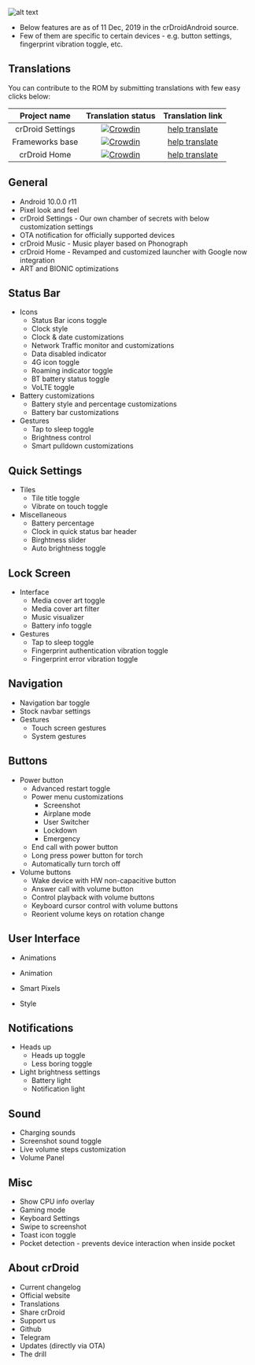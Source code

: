 ![alt text][logo]

  [logo]:https://crdroid.net/img/logo.png ""
* Below features are as of 11 Dec, 2019 in the crDroidAndroid source.
* Few of them are specific to certain devices - e.g. button settings, fingerprint vibration toggle, etc.

Translations
----------
You can contribute to the ROM by submitting translations with few easy clicks below:

| Project name | Translation status | Translation link |
|    :---:     |     :---:      |     :---:     |
| crDroid Settings   | [![Crowdin](https://d322cqt584bo4o.cloudfront.net/crdroid-translation/localized.svg)](https://crowdin.com/project/crdroid-translation)     | [help translate](https://crowdin.com/project/crdroid-translation)    |
| Frameworks base     | [![Crowdin](https://d322cqt584bo4o.cloudfront.net/crdroid-frameworks-base/localized.svg)](https://crowdin.com/project/crdroid-frameworks-base)       | [help translate](https://crowdin.com/project/crdroid-frameworks-base)      |
| crDroid Home     | [![Crowdin](https://d322cqt584bo4o.cloudfront.net/crdroid-home/localized.svg)](https://crowdin.com/project/crdroid-home)       | [help translate](https://crowdin.com/project/crdroid-home)      |

General
----------
* Android 10.0.0 r11
* Pixel look and feel
* crDroid Settings - Our own chamber of secrets with below customization settings
* OTA notification for officially supported devices
* crDroid Music - Music player based on Phonograph
* crDroid Home - Revamped and customized launcher with Google now integration 
* ART and BIONIC optimizations 

Status Bar
----------
* Icons
    * Status Bar icons toggle
    * Clock style
    * Clock & date customizations
    * Network Traffic monitor and customizations
    * Data disabled indicator
    * 4G icon toggle
    * Roaming indicator toggle
    * BT battery status toggle
    * VoLTE toggle
* Battery customizations
    * Battery style and percentage customizations
    * Battery bar customizations
* Gestures
    * Tap to sleep toggle
    * Brightness control
    * Smart pulldown customizations

Quick Settings
----------
* Tiles
    * Tile title toggle
    * Vibrate on touch toggle
* Miscellaneous
    * Battery percentage
    * Clock in quick status bar header
    * Birghtness slider
    * Auto brightness toggle

Lock Screen
----------
* Interface
    * Media cover art toggle
    * Media cover art filter
    * Music visualizer
    * Battery info toggle
* Gestures
    * Tap to sleep toggle
    * Fingerprint authentication vibration toggle
    * Fingerprint error vibration toggle

Navigation
----------
* Navigation bar toggle
* Stock navbar settings
* Gestures
    * Touch screen gestures
    * System gestures

Buttons
----------
* Power button
  * Advanced restart toggle
  * Power menu customizations
    * Screenshot
    * Airplane mode
    * User Switcher
    * Lockdown
    * Emergency
  * End call with power button
  * Long press power button for torch
  * Automatically turn torch off
* Volume buttons
  * Wake device with HW non-capacitive button
  * Answer call with volume button
  * Control playback with volume buttons
  * Keyboard cursor control with volume buttons
  * Reorient volume keys on rotation change

User Interface
----------
* Animations

* Animation
* Smart Pixels
* Style

Notifications
----------
* Heads up
  * Heads up toggle
  * Less boring toggle
* Light brightness settings
  * Battery light
  * Notification light

Sound
----------
* Charging sounds
* Screenshot sound toggle
* Live volume steps customization
* Volume Panel

Misc
----------
* Show CPU info overlay
* Gaming mode
* Keyboard Settings
* Swipe to screenshot
* Toast icon toggle 
* Pocket detection - prevents device interaction when inside pocket

About crDroid
----------
* Current changelog
* Official website
* Translations
* Share crDroid
* Support us
* Github
* Telegram
* Updates (directly via OTA)
* The drill
